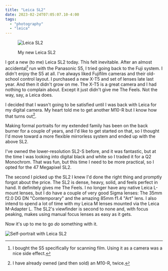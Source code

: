```yaml
---
title: "Leica SL2"
date: 2023-02-24T07:05:07.10-4:00
tags:
  - "photography"
  - "leica"
---
```


<figure>

![Leica SL2](/img/2023/2023-02-24-20230224-R0002696.jpg)

<figcaption>My new Leica SL2</figcaption>
</figure>

I got a new (to me) Leica SL2 today. This felt inevitable. After an almost accidental[^accident] run with the Panasonic S5, I tried going back to the Fuji system. I didn't enjoy the S5 at all. I've always liked Fujifilm cameras and their old-school control layout. I purchased a new X-T5 and set of lenses late last year. And then it didn't grow on me. The X-T5 is a great camera and I had nothing to complain about. Except it just didn't give me The Feels. Not the way, say, a Leica does.

I decided that I wasn't going to be satisfied until I was back with Leica for my digital camera. My heart told me to get another M10-R but I know how that turns out[^results].

Making formal portraits for my extended family has been on the back burner for a couple of years, and I'd like to get started on that, so I thought I'd move toward a more flexible mirrorless system and ended up with the above SL2.

I've owned the lower-resolution SL2-S before, and it was fantastic, but at the time I was looking into digital black and white so I traded it for a Q2 Monochrom. That was fun, but this time I need to be more practical, so I opted for the 47 Megapixel SL2.

The second I picked up the SL2 I knew I'd done the right thing and promptly forgot about the price. The SL2 is dense, heavy, solid, and feels perfect in hand. It definitely gives me The Feels. I no longer have any native Leica L-mount lenses, but I do have a couple of very good Sigma lenses: The 35mm f2.0 DG DN "Contemporary" and the amazing 85mm f1.4 "Art" lens. I also intend to spend a lot of time with my Leica M lenses mounted via the Leica M-Adapter L. The SL2's viewfinder is second to none and, with focus peaking, makes using manual focus lenses as easy as it gets.

Now it's up to me to go _do_ something with it.

![Self-portrait with Leica SL2](/img/2023/20230223-L1000007.jpg)



[^accident]: I bought the S5 specifically for scanning film. Using it as a camera was a nice side effect.
[^results]: I have already owned (and then sold) an M10-R, twice.


